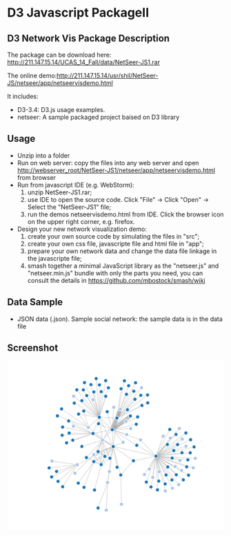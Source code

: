 ﻿# D3 Javascript PackageII

## D3 Network Vis Package Description

The package can be download here: <http://211.147.15.14/UCAS_14_Fall/data/NetSeer-JS1.rar>

The online demo:<http://211.147.15.14/usr/shil/NetSeer-JS/netseer/app/netseervisdemo.html>

It includes:

* D3-3.4: D3.js usage examples.
* netseer: A sample packaged project baised on D3 library

## Usage

* Unzip into a folder
* Run on web server: copy the files into any web server and open <http://webserver_root/NetSeer-JS1/netseer/app/netseervisdemo.html> from browser
* Run from javascript IDE (e.g. WebStorm): 
    1. unzip NetSeer-JS1.rar; 
    2. use IDE to open the source code. Click "File" -> Click "Open" -> Select the "NetSeer-JS1" file; 
    3. run the demos netseervisdemo.html from IDE. Click the browser icon on the upper right corner, e.g. firefox.
* Design your new network visualization demo: 
    1. create your own source code by simulating the files in "src"; 
    2. create your own css file, javascripte file and html file in "app"; 
    3. prepare your own network data and change the data file linkage in the javascripte file; 
    4. smash together a minimal JavaScript library as the "netseer.js" and "netseer.min.js" bundle with only the parts you need, you can consult the details in <https://github.com/mbostock/smash/wiki>

## Data Sample

* JSON data (.json). Sample social network: the sample data is in the data file

## Screenshot

![](./assets/INFOVIS_UCAS_16_FALL_Netseer_ScreenShot.png "screentshot")